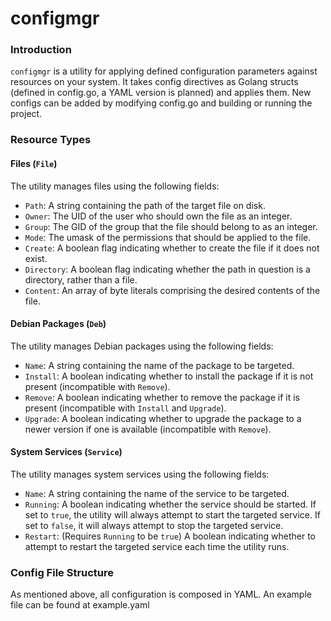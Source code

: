 # configmgr

### Introduction

`configmgr` is a utility for applying defined configuration parameters against resources on your system. It takes config directives as Golang structs (defined in config.go, a YAML version is planned) and applies them. New configs can be added by modifying config.go and building or running the project.

### Resource Types

#### Files (`File`)

The utility manages files using the following fields:

- `Path`: A string containing the path of the target file on disk.
- `Owner`: The UID of the user who should own the file as an integer.
- `Group`: The GID of the group that the file should belong to as an integer.
- `Mode`: The umask of the permissions that should be applied to the file.
- `Create`: A boolean flag indicating whether to create the file if it does not exist.
- `Directory`: A boolean flag indicating whether the path in question is a directory, rather than a file.
- `Content`: An array of byte literals comprising the desired contents of the file. 


#### Debian Packages (`Deb`)

The utility manages Debian packages using the following fields:

- `Name`: A string containing the name of the package to be targeted.
- `Install`: A boolean indicating whether to install the package if it is not present (incompatible with `Remove`).
- `Remove`: A boolean indicating whether to remove the package if it is present (incompatible with `Install` and `Upgrade`).
- `Upgrade`: A boolean indicating whether to upgrade the package to a newer version if one is available (incompatible with `Remove`).

#### System Services (`Service`)

The utility manages system services using the following fields:

- `Name`: A string containing the name of the service to be targeted.
- `Running`: A boolean indicating whether the service should be started. If set to `true`, the utility will always attempt to start the targeted service. If set to `false`, it will always attempt to stop the targeted service.
- `Restart`: (Requires `Running` to be `true`) A boolean indicating whether to attempt to restart the targeted service each time the utility runs.

### Config File Structure

As mentioned above, all configuration is composed in YAML. An example file can be found at example.yaml

